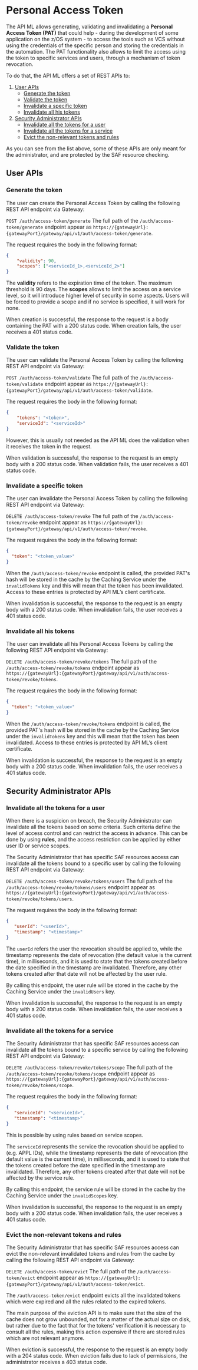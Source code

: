 # Personal Access Token

The API ML allows generating, validating and invalidating a **Personal Access Token (PAT)** that could help - during the development of some application on the z/OS system - to access the tools such as VCS without using the credentials of the specific person and storing the credentials in the automation.
The PAT functionality also allows to limit the access using the token to specific services and users, through a mechanism of token revocation.

To do that, the API ML offers a set of REST APIs to:

1. [User APIs](#user-apis)
   * [Generate the token](#generate-the-token)
   * [Validate the token](#validate-the-token)
   * [Invalidate a specific token](#invalidate-a-specific-token)
   * [Invalidate all his tokens](#invalidate-all-his-tokens)
2. [Security Administrator APIs](#security-administrator-apis)
   * [Invalidate all the tokens for a user](#invalidate-all-the-tokens-for-a-user)
   * [Invalidate all the tokens for a service](#invalidate-all-the-tokens-for-a-service)
   * [Evict the non-relevant tokens and rules](#evict-the-non-relevant-tokens-and-rules)

As you can see from the list above, some of these APIs are only meant for the administrator, and are protected by the SAF resource checking.

## User APIs

### Generate the token

The user can create the Personal Access Token by calling the following REST API endpoint via Gateway:

`POST /auth/access-token/generate`
The full path of the `/auth/access-token/generate` endpoint appear as `https://{gatewayUrl}:{gatewayPort}/gateway/api/v1/auth/access-token/generate`.

The request requires the body in the following format:

```json
{
    "validity": 90,
    "scopes": ["<serviceId_1>,<serviceId_2>"]
}
```

The **validity** refers to the expiration time of the token. The maximum threshold is 90 days.
The **scopes** allows to limit the access on a service level, so it will introduce higher level of security in some aspects. Users will be forced to provide a scope and if no service is specified, it will work for none.

When creation is successful, the response to the request is a body containing the PAT with a 200 status code. When creation fails, the user receives a 401 status code.

### Validate the token

The user can validate the Personal Access Token by calling the following REST API endpoint via Gateway:

`POST /auth/access-token/validate`
The full path of the `/auth/access-token/validate` endpoint appear as `https://{gatewayUrl}:{gatewayPort}/gateway/api/v1/auth/access-token/validate`.

The request requires the body in the following format:

```json
{
    "tokens": "<token>",
    "serviceId": "<serviceId>"
}
```

However, this is usually not needed as the API ML does the validation when it receives the token in the request.

When validation is successful, the response to the request is an empty body with a 200 status code. When validation fails, the user receives a 401 status code.

### Invalidate a specific token

The user can invalidate the Personal Access Token by calling the following REST API endpoint via Gateway:

`DELETE /auth/access-token/revoke`
The full path of the `/auth/access-token/revoke` endpoint appear as `https://{gatewayUrl}:{gatewayPort}/gateway/api/v1/auth/access-token/revoke`.

The request requires the body in the following format:

```json
{
  "token": "<token_value>"
}
```

When the `/auth/access-token/revoke` endpoint is called, the provided PAT's hash will be stored in the cache by the Caching Service under the `invalidTokens` key and this will mean that the token has been invalidated.
Access to these entries is protected by API ML’s client certificate.

When invalidation is successful, the response to the request is an empty body with a 200 status code. When invalidation fails, the user receives a 401 status code.

### Invalidate all his tokens

The user can invalidate all his Personal Access Tokens by calling the following REST API endpoint via Gateway:

`DELETE /auth/access-token/revoke/tokens`
The full path of the `/auth/access-token/revoke/tokens` endpoint appear as `https://{gatewayUrl}:{gatewayPort}/gateway/api/v1/auth/access-token/revoke/tokens`.

The request requires the body in the following format:

```json
{
  "token": "<token_value>"
}
```

When the `/auth/access-token/revoke/tokens` endpoint is called, the provided PAT's hash will be stored in the cache by the Caching Service under the `invalidTokens` key and this will mean that the token has been invalidated.
Access to these entries is protected by API ML’s client certificate.

When invalidation is successful, the response to the request is an empty body with a 200 status code. When invalidation fails, the user receives a 401 status code.

## Security Administrator APIs

### Invalidate all the tokens for a user

When there is a suspicion on breach, the Security Administrator can invalidate all the tokens based on some criteria.
Such criteria define the level of access control and can restrict the access in advance. This can be done by using
**rules**, and the access restriction can be applied by either user ID or service scopes.

The Security Administrator that has specific SAF resources access can invalidate all the tokens bound to a specific user by calling the following REST API endpoint via Gateway:

`DELETE /auth/access-token/revoke/tokens/users`
The full path of the `/auth/access-token/revoke/tokens/users` endpoint appear as `https://{gatewayUrl}:{gatewayPort}/gateway/api/v1/auth/access-token/revoke/tokens/users`.

The request requires the body in the following format:

```json
{
   "userId": "<userId>",
   "timestamp": "<timestamp>"
}
```

The `userId` refers the user the revocation should be applied to, while the timestamp represents the date of revocation (the default value is the current time), in milliseconds, and it is
used to state that the tokens created before the date specified in the timestamp are invalidated. Therefore, any other tokens created
after that date will not be affected by the user rule.

By calling this endpoint, the user rule will be stored in the cache by the Caching Service under the `invalidUsers` key.

When invalidation is successful, the response to the request is an empty body with a 200 status code. When invalidation fails, the user receives a 401 status code.

### Invalidate all the tokens for a service

The Security Administrator that has specific SAF resources access can invalidate all the tokens bound to a specific service by calling the following REST API endpoint via Gateway:

`DELETE /auth/access-token/revoke/tokens/scope`
The full path of the `/auth/access-token/revoke/tokens/scope` endpoint appear as `https://{gatewayUrl}:{gatewayPort}/gateway/api/v1/auth/access-token/revoke/tokens/scope`.

The request requires the body in the following format:

```json
{
   "serviceId": "<serviceId>",
   "timestamp": "<timestamp>"
}
```

This is possible by using rules based on service scopes.

The `serviceId` represents the service the revocation should be applied to (e.g. APPL IDs), while the timestamp represents the date of revocation (the default value is the current time), in milliseconds, and it is
used to state that the tokens created before the date specified in the timestamp are invalidated. Therefore, any other tokens created
after that date will not be affected by the service rule.

By calling this endpoint, the service rule will be stored in the cache by the Caching Service under the `invalidScopes` key.

When invalidation is successful, the response to the request is an empty body with a 200 status code. When invalidation fails, the user receives a 401 status code.

### Evict the non-relevant tokens and rules

The Security Administrator that has specific SAF resources access can evict the non-relevant invalidated tokens and rules from the cache by calling the following REST API endpoint via Gateway:

`DELETE /auth/access-token/evict`
The full path of the `/auth/access-token/evict` endpoint appear as `https://{gatewayUrl}:{gatewayPort}/gateway/api/v1/auth/access-token/evict`.

The `/auth/access-token/evict` endpoint evicts all the invalidated tokens which were expired and all the rules related to the expired tokens.

The main purpose of the eviction API is to make sure that the size of the cache does not grow unbounded, not for a matter of the actual size on disk,
but rather due to the fact that for the tokens' verification it is necessary to consult all the rules, making this 
action expensive if there are stored rules which are not relevant anymore.

When eviction is successful, the response to the request is an empty body with a 204 status code. When eviction fails due to lack of permissions, the administrator receives a 403 status code.
